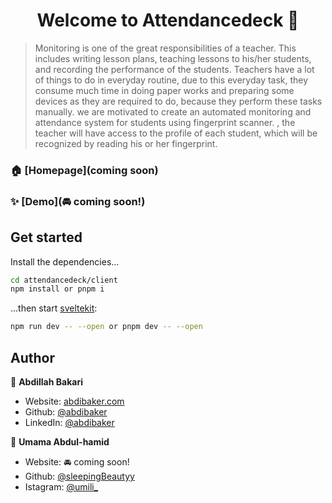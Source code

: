 <h1 align="center">Welcome to Attendancedeck 👋</h1>
<p>
</p>

> Monitoring is one of the great responsibilities of a teacher. This includes writing lesson plans, teaching lessons to his/her students, and recording the performance of the students. Teachers have a lot of things to do in everyday routine, due to this everyday task, they consume much time in doing paper works and preparing some devices as they are required to do, because they perform these tasks manually. we are motivated to create an automated monitoring and attendance system for students using fingerprint scanner. , the teacher will have access to the profile of each student, which will be recognized by reading his or her fingerprint.

### 🏠 [Homepage](coming soon)

### ✨ [Demo](🚘 coming soon!)

## Get started

Install the dependencies...

```bash
cd attendancedeck/client
npm install or pnpm i

```

...then start [sveltekit](https://kit.svelte.dev/):

```bash
npm run dev -- --open or pnpm dev -- --open
```

## Author

👤 **Abdillah Bakari**

- Website: [abdibaker.com]()
- Github: [@abdibaker](https://github.com/abdibaker)
- LinkedIn: [@abdibaker](https://linkedin.com/in/abdibaker)

👤 **Umama Abdul-hamid**

- Website: 🚘 coming soon!
- Github: [@sleepingBeautyy](https://github.com/sleepingBeautyy)
- Istagram: [@umili\_](https://www.instagram.com/umili_)

